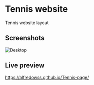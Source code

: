 # Tennis website

Tennis website layout


## Screenshots
![Desktop](https://repository-images.githubusercontent.com/281823229/4c5e2780-cfc4-11ea-8e88-9857d34b41c0)

## Live preview
   https://alfredowss.github.io/Tennis-page/
